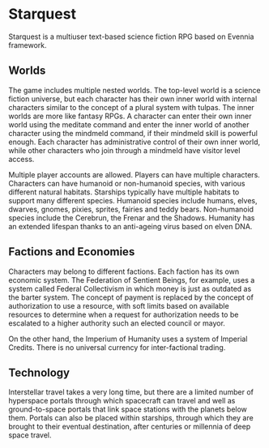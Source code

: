 # Starquest 

Starquest is a multiuser text-based science fiction RPG based on Evennia framework.

## Worlds

The game includes multiple nested worlds. The top-level world is a science fiction universe, but each character has their own inner world with internal characters similar to the concept of a plural system with tulpas. The inner worlds are more like fantasy RPGs. A character can enter their own inner world using the meditate command and enter the inner world of another character using the mindmeld command, if their mindmeld skill is powerful enough. Each character has administrative control of their own inner world, while other characters who join through a mindmeld have visitor level access.

Multiple player accounts are allowed. Players can have multiple characters. Characters can have humanoid or non-humanoid species, with various different natural habitats. Starships typically have multiple habitats to support many different species. Humanoid species include humans, elves, dwarves, gnomes, pixies, sprites, fairies and teddy bears. Non-humanoid species include the Cerebrun, the Frenar and the Shadows. Humanity has an extended lifespan thanks to an anti-ageing virus based on elven DNA.

## Factions and Economies

Characters may belong to different factions. Each faction has its own economic system. The Federation of Sentient Beings, for example, uses a system called Federal Collectivism in which money is just as outdated as the barter system. The concept of payment is replaced by the concept of authorization to use a resource, with soft limits based on available resources to determine when a request for authorization needs to be escalated to a higher authority such an elected council or mayor.

On the other hand, the Imperium of Humanity uses a system of Imperial Credits. There is no universal currency for inter-factional trading.

## Technology

Interstellar travel takes a very long time, but there are a limited number of hyperspace portals through which spacecraft can travel and well as ground-to-space portals that link space stations with the planets below them. Portals can also be placed within starships, through which they are brought to their eventual destination, after centuries or millennia of deep space travel. 

